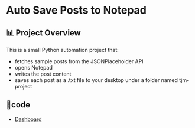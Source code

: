 # Auto Save Posts to Notepad
## 📊 Project Overview
This is a small Python automation project that:

* fetches sample posts from the JSONPlaceholder API
* opens Notepad
* writes the post content
* saves each post as a .txt file to your desktop under a folder named tjm-project




## 🔗code
- <a href="source.ipynb">Dashboard</a>
